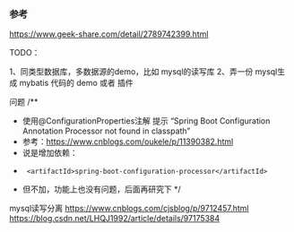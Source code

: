 


### 参考
https://www.geek-share.com/detail/2789742399.html

TODO：

1、同类型数据库，多数据源的demo，比如 mysql的读写库
2、弄一份 mysql生成 mybatis 代码的 demo 或者 插件 


问题
/**
 * 使用@ConfigurationProperties注解 提示 “Spring Boot Configuration Annotation Processor not found in classpath”
 * 参考：https://www.cnblogs.com/oukele/p/11390382.html
 * 说是增加依赖：
 *      <artifactId>spring-boot-configuration-processor</artifactId>
 * 但不加，功能上也没有问题，后面再研究下
 */
 
 
 mysql读写分离
 		https://www.cnblogs.com/cjsblog/p/9712457.html
 		https://blog.csdn.net/LHQJ1992/article/details/97175384